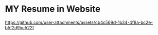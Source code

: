 # MY Resume in Website

https://github.com/user-attachments/assets/cb4c569d-1b34-4f8a-bc2e-b5f2d9bc522f

